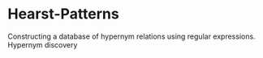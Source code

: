 # Hearst-Patterns
Constructing a database of hypernym relations using regular expressions. Hypernym discovery
